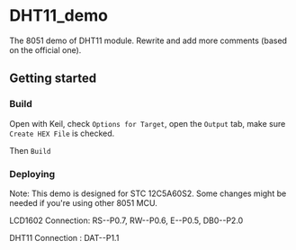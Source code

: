 # DHT11_demo
The 8051 demo of DHT11 module. Rewrite and add more comments (based on the official one).

## Getting started

### Build

Open with Keil, check `Options for Target`, open the `Output` tab, make sure `Create HEX File` is checked.

Then `Build`

### Deploying

Note: This demo is designed for STC 12C5A60S2. Some changes might be needed if you're using other 8051 MCU.

LCD1602 Connection: RS--P0.7, RW--P0.6, E--P0.5, DB0--P2.0

DHT11 Connection : DAT--P1.1

